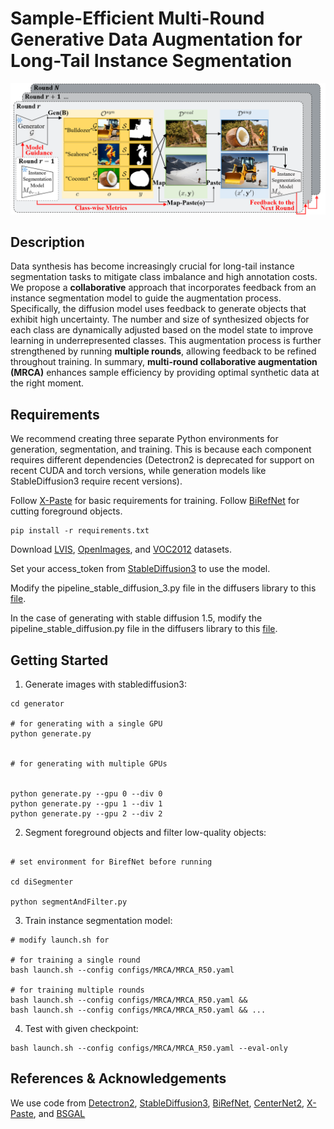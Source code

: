 # Sample-Efficient Multi-Round Generative Data Augmentation for Long-Tail Instance Segmentation

![MRCA](assets/overview.png)

## Description

Data synthesis has become increasingly crucial for long-tail instance segmentation tasks to mitigate class imbalance and high annotation costs. We propose a **collaborative** approach that incorporates feedback from an instance segmentation model to guide the augmentation process. Specifically, the diffusion model uses feedback to generate objects that exhibit high uncertainty. The number and size of synthesized objects for each class are dynamically adjusted based on the model state to improve learning in underrepresented classes. This augmentation process is further strengthened by running **multiple rounds**, allowing feedback to be refined throughout training. In summary, **multi-round collaborative augmentation (MRCA)** enhances sample efficiency by providing optimal synthetic data at the right moment. 

## Requirements
We recommend creating three separate Python environments for generation, segmentation, and training.
This is because each component requires different dependencies (Detectron2 is deprecated for support on recent CUDA and torch versions, while generation models like StableDiffusion3 require recent versions).

Follow [X-Paste](https://github.com/yoctta/XPaste) for basic requirements for training.
Follow [BiRefNet](https://github.com/ZhengPeng7/BiRefNet) for cutting foreground objects.

```
pip install -r requirements.txt
```
Download [LVIS](https://www.lvisdataset.org/dataset), [OpenImages](https://storage.googleapis.com/openimages/web/visualizer/index.html), and [VOC2012](http://host.robots.ox.ac.uk/pascal/VOC/voc2012/) datasets.


Set your access_token from [StableDiffusion3](https://huggingface.co/stabilityai/stable-diffusion-3-medium) to use the model.


Modify the pipeline_stable_diffusion_3.py file in the diffusers library to this [file](https://github.com/kaist-dmlab/MRCA/blob/main/generator/guided_diffusion/pipeline_stable_diffusion_3.py).


In the case of generating with stable diffusion 1.5, modify the pipeline_stable_diffusion.py file in the diffusers library to this [file](https://github.com/kaist-dmlab/MRCA/blob/main/generator/guided_diffusion/pipeline_stable_diffusion.py). 



## Getting Started 


1. Generate images with stablediffusion3:  

```
cd generator

# for generating with a single GPU
python generate.py


# for generating with multiple GPUs 


python generate.py --gpu 0 --div 0 
python generate.py --gpu 1 --div 1 
python generate.py --gpu 2 --div 2 

```


2. Segment foreground objects and filter low-quality objects:
```

# set environment for BirefNet before running

cd diSegmenter

python segmentAndFilter.py
```


3. Train instance segmentation model:
```
# modify launch.sh for 

# for training a single round
bash launch.sh --config configs/MRCA/MRCA_R50.yaml 

# for training multiple rounds
bash launch.sh --config configs/MRCA/MRCA_R50.yaml &&
bash launch.sh --config configs/MRCA/MRCA_R50.yaml && ...

```



4. Test with given checkpoint:
```
bash launch.sh --config configs/MRCA/MRCA_R50.yaml --eval-only

```



## References & Acknowledgements
We use code from
[Detectron2](https://github.com/facebookresearch/detectron2),
[StableDiffusion3](https://huggingface.co/stabilityai/stable-diffusion-3-medium),
[BiRefNet](https://github.com/ZhengPeng7/BiRefNet),
[CenterNet2](https://github.com/xingyizhou/CenterNet2),
[X-Paste](https://github.com/yoctta/XPaste), and
[BSGAL](https://github.com/aim-uofa/DiverGen/tree/main/BSGAL)


